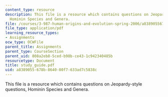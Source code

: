 ```yaml
---
content_type: resource
description: This file is a resource which contains questions on Jeopardy-style questions,
  Hominin Species and Genera.
file: /courses/3-987-human-origins-and-evolution-spring-2006/a8389055678b864080f7633ad7c5838c_study_guide.pdf
file_type: application/pdf
learning_resource_types:
- Assignments
ocw_type: OCWFile
parent_title: Assignments
parent_type: CourseSection
parent_uid: 808a2eb8-5ced-b98b-ce43-1c942340485b
resourcetype: Document
title: study_guide.pdf
uid: a8389055-678b-8640-80f7-633ad7c5838c
---
```

This file is a resource which contains questions on Jeopardy-style questions, Hominin Species and Genera.

